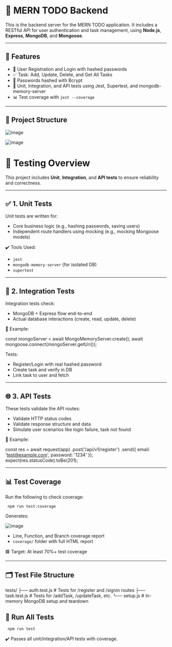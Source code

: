 # 📝 MERN TODO Backend

This is the backend server for the MERN TODO application. It includes a RESTful API for user authentication and task management, using **Node.js**, **Express**, **MongoDB**, and **Mongoose**.

---

## 🚀 Features

- 👤 User Registration and Login with hashed passwords
- ✅ Task: Add, Update, Delete, and Get All Tasks
- 🔐 Passwords hashed with Bcrypt
- 🧪 Unit, Integration, and API tests using Jest, Supertest, and mongodb-memory-server
- 📊 Test coverage with `jest --coverage`

---

## 📁 Project Structure

![image](https://github.com/user-attachments/assets/9592b799-bacb-42c6-97af-6e497fc9428b)


![image](https://github.com/user-attachments/assets/6a7630bc-8a4c-4b6e-801e-a0936cebbfdf)

# 🧪 Testing Overview

This project includes **Unit**, **Integration**, and **API tests** to ensure reliability and correctness.

---

## ✅ 1. Unit Tests

Unit tests are written for:

* Core business logic (e.g., hashing passwords, saving users)
* Independent route handlers using mocking (e.g., mocking Mongoose models)

✔️ Tools Used:

* `jest`
* `mongodb-memory-server` (for isolated DB)
* `supertest`

---

## 🔄 2. Integration Tests

Integration tests check:

* MongoDB + Express flow end-to-end
* Actual database interactions (create, read, update, delete)

🧪 Example:

const mongoServer = await MongoMemoryServer.create();
await mongoose.connect(mongoServer.getUri());


Tests:

* Register/Login with real hashed password
* Create task and verify in DB
* Link task to user and fetch

---

## 🌐 3. API Tests

These tests validate the API routes:

* Validate HTTP status codes
* Validate response structure and data
* Simulate user scenarios like login failure, task not found

🧪 Example:

const res = await request(app)
  .post('/api/v1/register')
  .send({ email: 'test@example.com', password: '1234' });
expect(res.statusCode).toBe(201);


---

## 📊 Test Coverage

Run the following to check coverage:


     npm run test:coverage


Generates:

![image](https://github.com/user-attachments/assets/d6417f57-6783-4e23-9fb0-7eda79860e87)



* Line, Function, and Branch coverage report
* `coverage/` folder with full HTML report

🟩 Target: At least 70%+ test coverage

---

## 🗂 Test File Structure


tests/
├── auth.test.js    # Tests for /register and /signin routes
├── task.test.js    # Tests for /addTask, /updateTask, etc.
└── setup.js        # In-memory MongoDB setup and teardown


## 🚀 Run All Tests

     npm run test


✔️ Passes all unit/integration/API tests with coverage.



